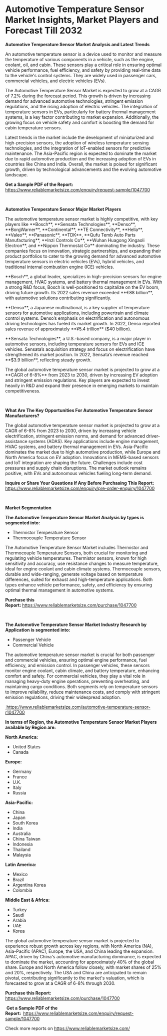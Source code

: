 <p><h1>Automotive Temperature Sensor Market Insights, Market Players and Forecast Till 2032</h1></p><p><strong>Automotive Temperature Sensor Market Analysis and Latest Trends</strong></p>
<p><p>An automotive temperature sensor is a device used to monitor and measure the temperature of various components in a vehicle, such as the engine, coolant, oil, and cabin. These sensors play a critical role in ensuring optimal vehicle performance, fuel efficiency, and safety by providing real-time data to the vehicle's control systems. They are widely used in passenger cars, commercial vehicles, and electric vehicles (EVs).</p><p>The Automotive Temperature Sensor Market is expected to grow at a CAGR of 7.2% during the forecast period. This growth is driven by increasing demand for advanced automotive technologies, stringent emission regulations, and the rising adoption of electric vehicles. The integration of temperature sensors in EVs, particularly for battery thermal management systems, is a key factor contributing to market expansion. Additionally, the growing focus on vehicle safety and comfort is boosting the demand for cabin temperature sensors.</p><p>Latest trends in the market include the development of miniaturized and high-precision sensors, the adoption of wireless temperature sensing technologies, and the integration of IoT-enabled sensors for predictive maintenance. The Asia-Pacific region is expected to dominate the market due to rapid automotive production and the increasing adoption of EVs in countries like China and India. Overall, the market is poised for significant growth, driven by technological advancements and the evolving automotive landscape.</p></p>
<p><strong>Get a Sample PDF of the Report:&nbsp;</strong> <a href="https://www.reliablemarketsize.com/enquiry/request-sample/1047700?utm_campaign=2005&utm_medium=2&utm_source=Github&utm_content=ia&utm_term=22012025&utm_id=automotive-temperature-sensor">https://www.reliablemarketsize.com/enquiry/request-sample/1047700</a></p>
<p>&nbsp;</p>
<p><strong>Automotive Temperature Sensor Major Market Players</strong></p>
<p><p>The automotive temperature sensor market is highly competitive, with key players like **Bosch**, **Sensata Technologies**, **Denso**, **BorgWarner**, **Continental**, **TE Connectivity**, **Hella**, **Valeo**, **Panasonic**, **TDK**, **Qufu Temb Auto Parts Manufacturing**, **Inzi Controls Co**, **Wuhan Huagong Xingaoli Electron**, and **Nippon Thermostat Co** dominating the industry. These companies focus on innovation, strategic partnerships, and expanding their product portfolios to cater to the growing demand for advanced automotive temperature sensors in electric vehicles (EVs), hybrid vehicles, and traditional internal combustion engine (ICE) vehicles.</p><p>**Bosch**, a global leader, specializes in high-precision sensors for engine management, HVAC systems, and battery thermal management in EVs. With a strong R&D focus, Bosch is well-positioned to capitalize on the EV boom, driving future growth. Its 2022 sales revenue exceeded **€88 billion**, with automotive solutions contributing significantly.</p><p>**Denso**, a Japanese multinational, is a key supplier of temperature sensors for automotive applications, including powertrain and climate control systems. Denso’s emphasis on electrification and autonomous driving technologies has fueled its market growth. In 2022, Denso reported sales revenue of approximately **¥5.4 trillion** ($40 billion).</p><p>**Sensata Technologies**, a U.S.-based company, is a major player in automotive sensors, including temperature sensors for EVs and ICE vehicles. Sensata’s acquisition strategy and focus on electrification have strengthened its market position. In 2022, Sensata’s revenue reached **$3.9 billion**, reflecting steady growth.</p><p>The global automotive temperature sensor market is projected to grow at a **CAGR of 6-8%** from 2023 to 2030, driven by increasing EV adoption and stringent emission regulations. Key players are expected to invest heavily in R&D and expand their presence in emerging markets to maintain competitiveness.</p></p>
<p>&nbsp;</p>
<p><strong>What Are The Key Opportunities For Automotive Temperature Sensor Manufacturers?</strong></p>
<p><p>The global automotive temperature sensor market is projected to grow at a CAGR of 6-8% from 2023 to 2030, driven by increasing vehicle electrification, stringent emission norms, and demand for advanced driver-assistance systems (ADAS). Key applications include engine management, HVAC systems, and battery thermal management in EVs. Asia-Pacific dominates the market due to high automotive production, while Europe and North America focus on EV adoption. Innovations in MEMS-based sensors and IoT integration are shaping the future. Challenges include cost pressures and supply chain disruptions. The market outlook remains positive, with EVs and autonomous vehicles fueling long-term demand.</p></p>
<p><strong>Inquire or Share Your Questions If Any Before Purchasing This Report:</strong> <a href="https://www.reliablemarketsize.com/enquiry/pre-order-enquiry/1047700?utm_campaign=2005&utm_medium=2&utm_source=Github&utm_content=ia&utm_term=22012025&utm_id=automotive-temperature-sensor">https://www.reliablemarketsize.com/enquiry/pre-order-enquiry/1047700</a></p>
<p>&nbsp;</p>
<p><strong>Market Segmentation</strong></p>
<p><strong>The Automotive Temperature Sensor Market Analysis by types is segmented into:</strong></p>
<p><ul><li>Thermistor Temperature Sensor</li><li>Thermocouple Temperature Sensor</li></ul></p>
<p><p>The Automotive Temperature Sensor Market includes Thermistor and Thermocouple Temperature Sensors, both crucial for monitoring and regulating vehicle temperatures. Thermistor sensors, known for high sensitivity and accuracy, use resistance changes to measure temperature, ideal for engine coolant and cabin climate systems. Thermocouple sensors, durable and wide-ranging, generate voltage based on temperature differences, suited for exhaust and high-temperature applications. Both types enhance vehicle performance, safety, and efficiency by ensuring optimal thermal management in automotive systems.</p></p>
<p><strong>Purchase this Report:&nbsp;</strong><a href="https://www.reliablemarketsize.com/purchase/1047700?utm_campaign=2005&utm_medium=2&utm_source=Github&utm_content=ia&utm_term=22012025&utm_id=automotive-temperature-sensor">https://www.reliablemarketsize.com/purchase/1047700</a></p>
<p>&nbsp;</p>
<p><strong>The Automotive Temperature Sensor Market Industry Research by Application is segmented into:</strong></p>
<p><ul><li>Passenger Vehicle</li><li>Commercial Vehicle</li></ul></p>
<p><p>The automotive temperature sensor market is crucial for both passenger and commercial vehicles, ensuring optimal engine performance, fuel efficiency, and emission control. In passenger vehicles, these sensors monitor engine coolant, cabin climate, and battery temperature, enhancing comfort and safety. For commercial vehicles, they play a vital role in managing heavy-duty engine operations, preventing overheating, and maintaining cargo conditions. Both segments rely on temperature sensors to improve reliability, reduce maintenance costs, and comply with stringent emission regulations, driving their widespread adoption.</p></p>
<p><a href="https://www.reliablemarketsize.com/automotive-temperature-sensor-r1047700?utm_campaign=2005&utm_medium=2&utm_source=Github&utm_content=ia&utm_term=22012025&utm_id=automotive-temperature-sensor">&nbsp;https://www.reliablemarketsize.com/automotive-temperature-sensor-r1047700</a></p>
<p><strong>In terms of Region, the Automotive Temperature Sensor Market Players available by Region are:</strong></p>
<p>
    <p> <strong> North America: </strong>
        <ul>
            <li>United States</li>
            <li>Canada</li>
        </ul>
        </p> 
    <p> <strong> Europe: </strong>
        <ul>
            <li>Germany</li>
            <li>France</li>
            <li>U.K.</li>
            <li>Italy</li>
            <li>Russia</li>
        </ul>
        </p> 
    <p> <strong> Asia-Pacific: </strong>
        <ul>
            <li>China</li>
            <li>Japan</li>
            <li>South Korea</li>
            <li>India</li>
            <li>Australia</li>
            <li>China Taiwan</li>
            <li>Indonesia</li>
            <li>Thailand</li>
            <li>Malaysia</li>
        </ul>
        </p> 
    <p> <strong> Latin America: </strong>
        <ul>
            <li>Mexico</li>
            <li>Brazil</li>
            <li>Argentina Korea</li>
            <li>Colombia</li>
        </ul>
        </p> 
    <p> <strong> Middle East & Africa: </strong>
        <ul>
            <li>Turkey</li>
            <li>Saudi</li>
            <li>Arabia</li>
            <li>UAE</li>
            <li>Korea</li>
        </ul>
    </p>
    </p>
<p><p>The global automotive temperature sensor market is projected to experience robust growth across key regions, with North America (NA), Asia-Pacific (APAC), Europe, the USA, and China leading the expansion. APAC, driven by China's automotive manufacturing dominance, is expected to dominate the market, accounting for approximately 40% of the global share. Europe and North America follow closely, with market shares of 25% and 20%, respectively. The USA and China are anticipated to remain pivotal, contributing significantly to the market's valuation, which is forecasted to grow at a CAGR of 6-8% through 2030.</p></p>
<p><strong>Purchase this Report: </strong><a href="https://www.reliablemarketsize.com/purchase/1047700?utm_campaign=2005&utm_medium=2&utm_source=Github&utm_content=ia&utm_term=22012025&utm_id=automotive-temperature-sensor">https://www.reliablemarketsize.com/purchase/1047700</a></p>
<p>&nbsp;<strong>Get a Sample PDF of the Report:&nbsp;&nbsp;</strong><a href="https://www.reliablemarketsize.com/enquiry/request-sample/1047700?utm_campaign=2005&utm_medium=2&utm_source=Github&utm_content=ia&utm_term=22012025&utm_id=automotive-temperature-sensor">https://www.reliablemarketsize.com/enquiry/request-sample/1047700</a></p>
<p><strong></strong></p>
<p>Check more reports on <a href="https://www.reliablemarketsize.com/?utm_campaign=2005&utm_medium=2&utm_source=Github&utm_content=ia&utm_term=22012025&utm_id=automotive-temperature-sensor">https://www.reliablemarketsize.com/</a></p>